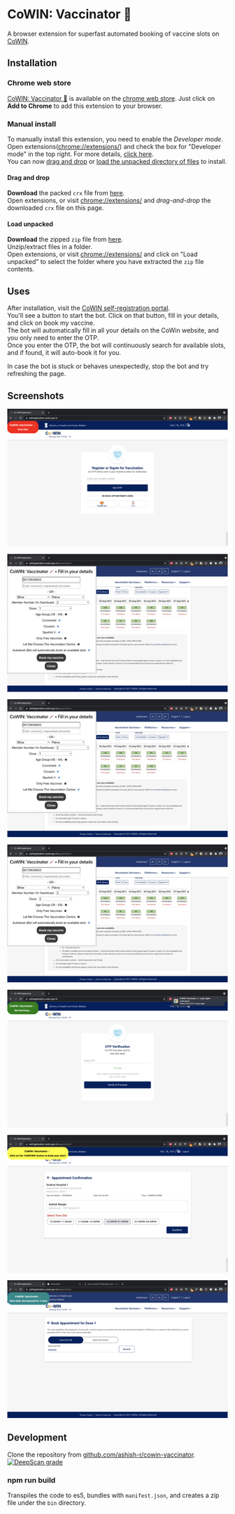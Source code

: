 # CoWIN: Vaccinator 💉

A browser extension for superfast automated booking of vaccine slots on [CoWIN](https://selfregistration.cowin.gov.in/).

## Installation

### Chrome web store
[CoWIN: Vaccinator 💉](https://chrome.google.com/webstore/detail/cowin-vaccinator-%F0%9F%92%89/edjhnplefifonpibnpeieioopodfloio) is available on the [chrome web store](https://chrome.google.com/webstore/detail/cowin-vaccinator-%F0%9F%92%89/edjhnplefifonpibnpeieioopodfloio). Just click on **Add to Chrome** to add this extension to your browser.

### Manual install

To manually install this extension, you need to enable the _Developer mode_.
<br/>Open extensions([chrome://extensions/](chrome://extensions/)) and check the box for "Developer mode" in the top right. For more details, [click here](https://developer.chrome.com/docs/extensions/mv3/faq/#faq-dev-01). <br/>
You can now [drag and drop](#drag-and-drop) or [load the unpacked directory of files](#load-unpacked) to install.

#### Drag and drop

**Download** the packed `crx` file from [here](https://raw.githubusercontent.com/ashish-r/cowin-vaccinator/build/bin/cowin-vaccinator.crx). <br/>
Open extensions, or visit [chrome://extensions/](chrome://extensions/) and _drag-and-drop_ the downloaded `crx` file on this page.

#### Load unpacked

**Download** the zipped `zip` file from [here](https://raw.githubusercontent.com/ashish-r/cowin-vaccinator/build/bin/cowin-vaccinator.zip). <br/>
Unzip/extract files in a folder. <br/>
Open extensions, or visit [chrome://extensions/](chrome://extensions/) and click on "Load unpacked" to select the folder where you have extracted the `zip` file contents.

## Uses

After installation, visit the [CoWIN self-registration portal](https://selfregistration.cowin.gov.in/). <br/>You'll see a button to start the bot. Click on that button, fill in your details, and click on book my vaccine. <br/>
The bot will automatically fill in all your details on the CoWin website, and you only need to enter the OTP. <br/>
Once you enter the OTP, the bot will continuously search for available slots, and if found, it will auto-book it for you.

In case the bot is stuck or behaves unexpectedly, stop the bot and try refreshing the page.

## Screenshots

![Fill in your details.](https://raw.githubusercontent.com/ashish-r/cowin-vaccinator/main/screenshots/cowin-screenshot-1.jpg)

![Autobook vaccine](https://raw.githubusercontent.com/ashish-r/cowin-vaccinator/main/screenshots/cowin-screenshot-2a.jpg)

![Let me choose vaccination centre](https://raw.githubusercontent.com/ashish-r/cowin-vaccinator/main/screenshots/cowin-screenshot-2b.jpg)

![Dose 2 vaccine](https://raw.githubusercontent.com/ashish-r/cowin-vaccinator/main/screenshots/cowin-screenshot-2c.jpg)

![Bot Running...](https://raw.githubusercontent.com/ashish-r/cowin-vaccinator/main/screenshots/cowin-screenshot-3.jpg)

![Vaccine found submit now](https://raw.githubusercontent.com/ashish-r/cowin-vaccinator/main/screenshots/cowin-screenshot-4.jpg)

![Rate limit pause](https://raw.githubusercontent.com/ashish-r/cowin-vaccinator/main/screenshots/cowin-screenshot-5.jpg)

## Development

Clone the repository from [github.com/ashish-r/cowin-vaccinator](https://github.com/ashish-r/cowin-vaccinator). [![DeepScan grade](https://deepscan.io/api/teams/10012/projects/17476/branches/401367/badge/grade.svg)](https://deepscan.io/dashboard#view=project&tid=10012&pid=17476&bid=401367)

### npm run build

Transpiles the code to es5, bundles with `manifest.json`, and creates a zip file under the `bin` directory.
